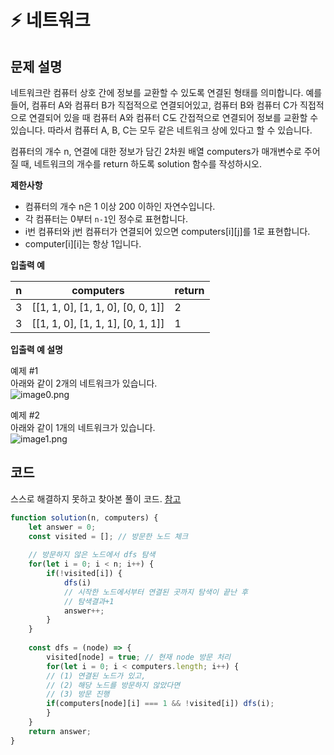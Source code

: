 # ⚡ 네트워크

## **문제 설명**

네트워크란 컴퓨터 상호 간에 정보를 교환할 수 있도록 연결된 형태를 의미합니다. 예를 들어, 컴퓨터 A와 컴퓨터 B가 직접적으로 연결되어있고, 컴퓨터 B와 컴퓨터 C가 직접적으로 연결되어 있을 때 컴퓨터 A와 컴퓨터 C도 간접적으로 연결되어 정보를 교환할 수 있습니다. 따라서 컴퓨터 A, B, C는 모두 같은 네트워크 상에 있다고 할 수 있습니다.

컴퓨터의 개수 n, 연결에 대한 정보가 담긴 2차원 배열 computers가 매개변수로 주어질 때, 네트워크의 개수를 return 하도록 solution 함수를 작성하시오.

**제한사항**

* 컴퓨터의 개수 n은 1 이상 200 이하인 자연수입니다.
* 각 컴퓨터는 0부터 `n-1`인 정수로 표현합니다.
* i번 컴퓨터와 j번 컴퓨터가 연결되어 있으면 computers\[i]\[j]를 1로 표현합니다.
* computer\[i]\[i]는 항상 1입니다.

**입출력 예**

| n | computers                             | return |
| - | ------------------------------------- | ------ |
| 3 | \[\[1, 1, 0], \[1, 1, 0], \[0, 0, 1]] | 2      |
| 3 | \[\[1, 1, 0], \[1, 1, 1], \[0, 1, 1]] | 1      |

**입출력 예 설명**

예제 #1\
아래와 같이 2개의 네트워크가 있습니다.\
![image0.png](https://grepp-programmers.s3.amazonaws.com/files/ybm/5b61d6ca97/cc1e7816-b6d7-4649-98e0-e95ea2007fd7.png)

예제 #2\
아래와 같이 1개의 네트워크가 있습니다.\
![image1.png](https://grepp-programmers.s3.amazonaws.com/files/ybm/7554746da2/edb61632-59f4-4799-9154-de9ca98c9e55.png)



## 코드

스스로 해결하지 못하고 찾아본 풀이 코드. [참고](https://velog.io/@longroadhome/%ED%94%84%EB%A1%9C%EA%B7%B8%EB%9E%98%EB%A8%B8%EC%8A%A4-LV.3-%EB%84%A4%ED%8A%B8%EC%9B%8C%ED%81%AC)

```javascript
function solution(n, computers) {
    let answer = 0;
    const visited = []; // 방문한 노드 체크
    
    // 방문하지 않은 노드에서 dfs 탐색
    for(let i = 0; i < n; i++) {
        if(!visited[i]) { 
            dfs(i) 
            // 시작한 노드에서부터 연결된 곳까지 탐색이 끝난 후 
            // 탐색결과+1
            answer++;
        }
    }
    
    const dfs = (node) => {
        visited[node] = true; // 현재 node 방문 처리
        for(let i = 0; i < computers.length; i++) {
        // (1) 연결된 노드가 있고,
        // (2) 해당 노드를 방문하지 않았다면
        // (3) 방문 진행 
        if(computers[node][i] === 1 && !visited[i]) dfs(i);
        }
    }
    return answer;
}
```
